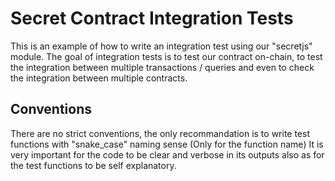 # Secret Contract Integration Tests

This is an example of how to write an integration test using our "secretjs" module.
The goal of integration tests is to test our contract on-chain, to test the integration between multiple transactions / queries and even to check the integration between multiple contracts.

## Conventions

There are no strict conventions, the only recommandation is to write test functions with "snake_case" naming sense (Only for the function name)
It is very important for the code to be clear and verbose in its outputs also as for the test functions to be self explanatory.
